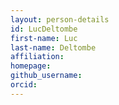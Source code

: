```yaml
---
layout: person-details
id: LucDeltombe
first-name: Luc
last-name: Deltombe
affiliation:
homepage:
github_username: 
orcid:
---
```

